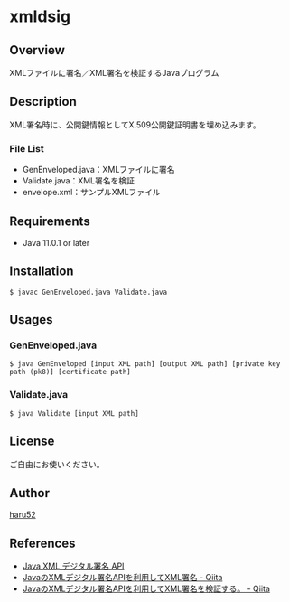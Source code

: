 # xmldsig

## Overview
XMLファイルに署名／XML署名を検証するJavaプログラム


## Description
XML署名時に、公開鍵情報としてX.509公開鍵証明書を埋め込みます。


### File List
- GenEnveloped.java：XMLファイルに署名
- Validate.java：XML署名を検証
- envelope.xml：サンプルXMLファイル


## Requirements
- Java 11.0.1 or later


## Installation
`$ javac GenEnveloped.java Validate.java`


## Usages
### GenEnveloped.java
`$ java GenEnveloped [input XML path] [output XML path] [private key path (pk8)] [certificate path]`


### Validate.java
`$ java Validate [input XML path]`


## License
ご自由にお使いください。


## Author
[haru52](https://github.com/haru52)


## References
- [Java XML デジタル署名 API](https://docs.oracle.com/javase/jp/6/technotes/guides/security/xmldsig/XMLDigitalSignature.html)
- [JavaのXMLデジタル署名APIを利用してXML署名 - Qiita](https://qiita.com/KevinFQ/items/4e2484a659b618530e72)
- [JavaのXMLデジタル署名APIを利用してXML署名を検証する。 - Qiita](https://qiita.com/KevinFQ/items/24f484de8d51b1cc0b46)

